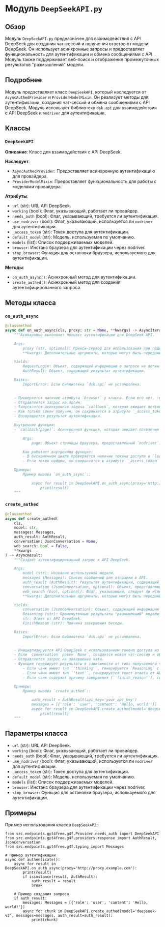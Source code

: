 # Модуль `DeepSeekAPI.py`

## Обзор

Модуль `DeepSeekAPI.py` предназначен для взаимодействия с API DeepSeek для создания чат-сессий и получения ответов от модели DeepSeek. Он использует асинхронные запросы и предоставляет функциональность для аутентификации и обмена сообщениями с API. Модуль также поддерживает веб-поиск и отображение промежуточных результатов "размышлений" модели.

## Подробнее

Модуль предоставляет класс `DeepSeekAPI`, который наследуется от `AsyncAuthedProvider` и `ProviderModelMixin`. Он реализует методы для аутентификации, создания чат-сессий и обмена сообщениями с API DeepSeek. Модуль использует библиотеку `dsk.api` для взаимодействия с API DeepSeek и `nodriver` для аутентификации.

## Классы

### `DeepSeekAPI`

**Описание**: Класс для взаимодействия с API DeepSeek.

**Наследует**:
- `AsyncAuthedProvider`: Предоставляет асинхронную аутентификацию для провайдера.
- `ProviderModelMixin`: Предоставляет функциональность для работы с моделями провайдера.

**Атрибуты**:
- `url` (str): URL API DeepSeek.
- `working` (bool): Флаг, указывающий, работает ли провайдер.
- `needs_auth` (bool): Флаг, указывающий, требуется ли аутентификация.
- `use_nodriver` (bool): Флаг, указывающий, используется ли `nodriver` для аутентификации.
- `_access_token` (str): Токен доступа для аутентификации.
- `default_model` (str): Модель, используемая по умолчанию.
- `models` (list): Список поддерживаемых моделей.
- `browser`: Инстанс браузера для аутентификации через nodriver.
- `stop_browser`: Функция для остановки браузера, используемого для аутентификации.

**Методы**:

- `on_auth_async()`: Асинхронный метод для аутентификации.
- `create_authed()`: Асинхронный метод для создания аутентифицированного запроса.

## Методы класса

### `on_auth_async`

```python
@classmethod
async def on_auth_async(cls, proxy: str = None, **kwargs) -> AsyncIterator:
    """Асинхронно выполняет процесс аутентификации для DeepSeek API.

    Args:
        proxy (str, optional): Прокси-сервер для использования при подключении. По умолчанию `None`.
        **kwargs: Дополнительные аргументы, которые могут быть переданы.

    Yields:
        RequestLogin: Объект, содержащий информацию о запросе на логин.
        AuthResult: Объект, содержащий результат аутентификации.

    Raises:
        ImportError: Если библиотека `dsk.api` не установлена.

    
    - Проверяется наличие атрибута `browser` у класса. Если его нет, то запускается `nodriver` для эмуляции браузера.
    - Отправляется запрос на логин.
    - Запускается асинхронная задача `callback`, которая ожидает появления токена доступа в `localStorage` браузера.
    - Как только токен получен, он сохраняется в атрибуте `_access_token` класса.
    - Возвращается результат аутентификации.

    Внутренние функции:
    - `callback(page)`: Асинхронная функция, которая ожидает появления токена доступа в `localStorage` браузера.

        Args:
            page: Объект страницы браузера, предоставленный `nodriver`.

        Как работает внутренняя функция:
        - В бесконечном цикле проверяется наличие токена доступа в `localStorage` страницы браузера.
        - Если токен найден, он сохраняется в атрибуте `_access_token` класса и цикл прерывается.

    Примеры:
        Пример вызова `on_auth_async`::

            async for result in DeepSeekAPI.on_auth_async(proxy='http://proxy.example.com'):
                print(result)
    """
```

### `create_authed`

```python
@classmethod
async def create_authed(
    cls,
    model: str,
    messages: Messages,
    auth_result: AuthResult,
    conversation: JsonConversation = None,
    web_search: bool = False,
    **kwargs
) -> AsyncResult:
    """Создает аутентифицированный запрос к API DeepSeek.

    Args:
        model (str): Название используемой модели.
        messages (Messages): Список сообщений для отправки в API.
        auth_result (AuthResult): Результат аутентификации, содержащий токен доступа.
        conversation (JsonConversation, optional): Объект, представляющий текущую беседу. По умолчанию `None`.
        web_search (bool, optional): Флаг, указывающий, следует ли использовать веб-поиск. По умолчанию `False`.
        **kwargs: Дополнительные аргументы, которые могут быть переданы.

    Yields:
        conversation (JsonConversation): Объект, содержащий информацию о текущей беседе.
        Reasoning (str): Промежуточные результаты "размышлений" модели.
        str: Ответ от API DeepSeek.
        FinishReason (str): Причина завершения беседы.

    Raises:
        ImportError: Если библиотека `dsk.api` не установлена.

    
    - Инициализируется API DeepSeek с использованием токена доступа из `auth_result`.
    - Если `conversation` равен `None`, создается новая чат-сессия и объект `JsonConversation`.
    - Отправляется запрос на завершение чата.
    - Функция генерирует результаты в зависимости от типа получаемого чанка:
        - Если чанк имеет тип `'thinking'`, генерируется `Reasoning` с промежуточными результатами "размышлений" модели.
        - Если чанк имеет тип `'text'`, генерируется текст ответа от API.
        - Если чанк содержит причину завершения (`'finish_reason'`), генерируется `FinishReason`.

    Примеры:
        Пример вызова `create_authed`::

            auth_result = AuthResult(api_key='your_api_key')
            messages = [{'role': 'user', 'content': 'Hello, world!'}]
            async for result in DeepSeekAPI.create_authed(model='deepseek-v3', messages=messages, auth_result=auth_result):
                print(result)
    """
```

## Параметры класса

- `url` (str): URL API DeepSeek.
- `working` (bool): Флаг, указывающий, работает ли провайдер.
- `needs_auth` (bool): Флаг, указывающий, требуется ли аутентификация.
- `use_nodriver` (bool): Флаг, указывающий, используется ли `nodriver` для аутентификации.
- `_access_token` (str): Токен доступа для аутентификации.
- `default_model` (str): Модель, используемая по умолчанию.
- `models` (list): Список поддерживаемых моделей.
- `browser`: Инстанс браузера для аутентификации через nodriver.
- `stop_browser`: Функция для остановки браузера, используемого для аутентификации.

## Примеры

Пример использования класса `DeepSeekAPI`::

    from src.endpoints.gpt4free.g4f.Provider.needs_auth import DeepSeekAPI
    from src.endpoints.gpt4free.g4f.providers.response import AuthResult, JsonConversation
    from src.endpoints.gpt4free.g4f.typing import Messages

    # Пример аутентификации
    async def authenticate():
        async for result in DeepSeekAPI.on_auth_async(proxy='http://proxy.example.com'):
            print(result)
            if isinstance(result, AuthResult):
                auth_result = result
                break

        # Пример создания запроса
        if auth_result:
            messages: Messages = [{'role': 'user', 'content': 'Hello, world!'}]
            async for chunk in DeepSeekAPI.create_authed(model='deepseek-v3', messages=messages, auth_result=auth_result):
                print(chunk)